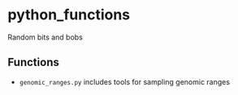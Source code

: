 # python_functions
Random bits and bobs

## Functions

- `genomic_ranges.py` includes tools for sampling genomic ranges
